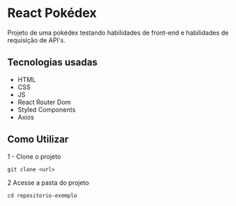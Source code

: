 # React Pokédex

Projeto de uma pokédex testando habilidades de front-end e habilidades de requisição de API's.

## Tecnologias usadas
- HTML
- CSS
- JS
- React Router Dom
- Styled Components
- Axios

## Como Utilizar

1 - Clone o projeto

```
git clone <url>
```
2 Acesse a pasta do projeto

```
cd repositorio-exemplo
```
